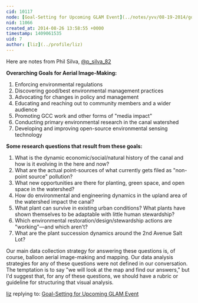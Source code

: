 ```yaml
---
cid: 10117
node: [Goal-Setting for Upcoming GLAM Event](../notes/yvv/08-19-2014/goal-setting-for-upcoming-glam-event)
nid: 11066
created_at: 2014-08-26 13:58:55 +0000
timestamp: 1409061535
uid: 7
author: [liz](../profile/liz)
---
```


Here are notes from Phil Silva, [@p_silva_82](/profile/p_silva_82)

<b>Overarching Goals for Aerial Image-Making:</b>

1. Enforcing environmental regulations
2. Discovering good/best environmental management practices
3. Advocating for changes in policy and management
4. Educating and reaching out to community members and a wider audience
5. Promoting GCC work and other forms of "media impact"
6. Conducting primary environmental research in the canal watershed
7. Developing and improving open-source environmental sensing technology

<b>Some research questions that result from these goals:</b>

1. What is the dynamic economic/social/natural history of the canal and how is it evolving in the here and now? 
2. What are the actual point-sources of what currently gets filed as "non-point source" pollution? 
3. What new opportunities are there for planting, green space, and open space in the watershed? 
4. How do environmental and engineering dynamics in the upland area of the watershed impact the canal? 
5. What plant can survive in existing urban conditions? What plants have shown themselves to be adaptable with little human stewardship?
6. Which environmental restoration/design/stewardship actions are "working"—and which aren't? 
7. What are the plant succession dynamics around the 2nd Avenue Salt Lot? 

Our main data collection strategy for answering these questions is, of course, balloon aerial image-making and mapping. Our data analysis strategies for any of these questions were not defined in our conversation. The temptation is to say "we will look at the map and find our answers," but I'd suggest that, for any of these questions, we should have a rubric or guideline for structuring that visual analysis. 

[liz](../profile/liz) replying to: [Goal-Setting for Upcoming GLAM Event](../notes/yvv/08-19-2014/goal-setting-for-upcoming-glam-event)

